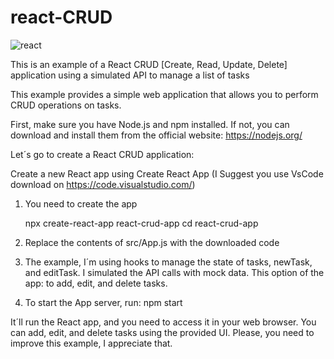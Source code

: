 # react-CRUD

![react](https://github.com/roger-maia/react-CRUD/assets/145753201/2c6c768b-7bcf-497d-9aad-08eae5388988)

This is an example of a React CRUD [Create, Read, Update, Delete] application using a simulated API to manage a list of tasks 

This example provides a simple web application that allows you to perform CRUD operations on tasks.

First, make sure you have Node.js and npm installed. If not, you can download and install them from the official website: https://nodejs.org/

Let´s go to create a React CRUD application:

Create a new React app using Create React App (I Suggest you use VsCode download on https://code.visualstudio.com/)

1. You need to create the app
   
   npx create-react-app react-crud-app
   cd react-crud-app

3. Replace the contents of src/App.js with the downloaded code
   
4. The example, I´m using hooks to manage the state of tasks, newTask, and editTask. I simulated the API calls with mock data. This option of the app: to add, edit, and delete tasks.

5. To start the App server, run:
    npm start

It´ll run the React app, and you need to access it in your web browser.
You can add, edit, and delete tasks using the provided UI.
Please, you need to improve this example, I appreciate that.


